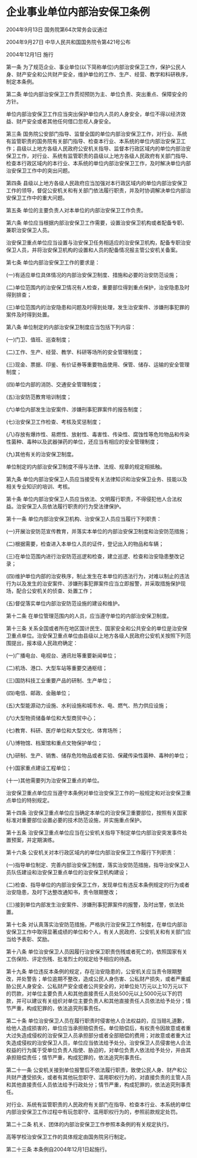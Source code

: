 # 企业事业单位内部治安保卫条例

2004年9月13日 国务院第64次常务会议通过

2004年9月27日 中华人民共和国国务院令第421号公布

2004年12月1日 施行



第一条 为了规范企业、事业单位(以下简称单位)内部治安保卫工作，保护公民人身、财产安全和公共财产安全，维护单位的工作、生产、经营、教学和科研秩序，制定本条例。

第二条 单位内部治安保卫工作贯彻预防为主、单位负责、突出重点、保障安全的方针。

单位内部治安保卫工作应当突出保护单位内人员的人身安全，单位不得以经济效益、财产安全或者其他任何借口忽视人身安全。

第三条 国务院公安部门指导、监督全国的单位内部治安保卫工作，对行业、系统有监管职责的国务院有关部门指导、检查本行业、本系统的单位内部治安保卫工作；县级以上地方各级人民政府公安机关指导、监督本行政区域内的单位内部治安保卫工作，对行业、系统有监管职责的县级以上地方各级人民政府有关部门指导、检查本行政区域内的本行业、本系统的单位内部治安保卫工作，及时解决单位内部治安保卫工作中的突出问题。

第四条 县级以上地方各级人民政府应当加强对本行政区域内的单位内部治安保卫工作的领导，督促公安机关和有关部门依法履行职责，并及时协调解决单位内部治安保卫工作中的重大问题。

第五条 单位的主要负责人对本单位的内部治安保卫工作负责。

第六条 单位应当根据内部治安保卫工作需要，设置治安保卫机构或者配备专职、兼职治安保卫人员。

治安保卫重点单位应当设置与治安保卫任务相适应的治安保卫机构，配备专职治安保卫人员，并将治安保卫机构的设置和人员的配备情况报主管公安机关备案。

第七条 单位内部治安保卫工作的要求是：

(一)有适应单位具体情况的内部治安保卫制度、措施和必要的治安防范设施；

(二)单位范围内的治安保卫情况有人检查，重要部位得到重点保护，治安隐患及时得到排查；

(三)单位范围内的治安隐患和问题及时得到处理，发生治安案件、涉嫌刑事犯罪的案件及时得到处置。

第八条 单位制定的内部治安保卫制度应当包括下列内容：

(一)门卫、值班、巡查制度；

(二)工作、生产、经营、教学、科研等场所的安全管理制度；

(三)现金、票据、印鉴、有价证券等重要物品使用、保管、储存、运输的安全管理制度；

(四)单位内部的消防、交通安全管理制度；

(五)治安防范教育培训制度；

(六)单位内部发生治安案件、涉嫌刑事犯罪案件的报告制度；

(七)治安保卫工作检查、考核及奖惩制度；

(八)存放有爆炸性、易燃性、放射性、毒害性、传染性、腐蚀性等危险物品和传染性菌种、毒种以及武器弹药的单位，还应当有相应的安全管理制度；

(九)其他有关的治安保卫制度。

单位制定的内部治安保卫制度不得与法律、法规、规章的规定相抵触。

第九条 单位内部治安保卫人员应当接受有关法律知识和治安保卫业务、技能以及相关专业知识的培训、考核。

第十条 单位内部治安保卫人员应当依法、文明履行职责，不得侵犯他人合法权益。治安保卫人员依法履行职责的行为受法律保护。

第十一条 单位内部治安保卫机构、治安保卫人员应当履行下列职责：

(一)开展治安防范宣传教育，并落实本单位的内部治安保卫制度和治安防范措施；

(二)根据需要，检查进入本单位人员的证件，登记出入的物品和车辆；

(三)在单位范围内进行治安防范巡逻和检查，建立巡逻、检查和治安隐患整改记录；

(四)维护单位内部的治安秩序，制止发生在本单位的违法行为，对难以制止的违法行为以及发生的治安案件、涉嫌刑事犯罪案件应当立即报警，并采取措施保护现场，配合公安机关的侦查、处置工作；

(五)督促落实单位内部治安防范设施的建设和维护。

第十二条 在单位管理范围内的人员，应当遵守单位的内部治安保卫制度。

第十三条 关系全国或者所在地区国计民生、国家安全和公共安全的单位是治安保卫重点单位。治安保卫重点单位由县级以上地方各级人民政府公安机关按照下列范围提出，报本级人民政府确定：

(一)广播电台、电视台、通讯社等重要新闻单位；

(二)机场、港口、大型车站等重要交通枢纽；

(三)国防科技工业重要产品的研制、生产单位；

(四)电信、邮政、金融单位；

(五)大型能源动力设施、水利设施和城市水、电、燃气、热力供应设施；

(六)大型物资储备单位和大型商贸中心；

(七)教育、科研、医疗单位和大型文化、体育场所；

(八)博物馆、档案馆和重点文物保护单位；

(九)研制、生产、销售、储存危险物品或者实验、保藏传染性菌种、毒种的单位；

(十)国家重点建设工程单位；

(十一)其他需要列为治安保卫重点的单位。

治安保卫重点单位应当遵守本条例对单位治安保卫工作的一般规定和对治安保卫重点单位的特别规定。

第十四条 治安保卫重点单位应当确定本单位的治安保卫重要部位，按照有关国家标准对重要部位设置必要的技术防范设施，并实施重点保护。

第十五条 治安保卫重点单位应当在公安机关指导下制定单位内部治安突发事件处置预案，并定期演练。

第十六条 公安机关对本行政区域内的单位内部治安保卫工作履行下列职责：

(一)指导单位制定、完善内部治安保卫制度，落实治安防范措施，指导治安保卫人员队伍建设和治安保卫重点单位的治安保卫机构建设；

(二)检查、指导单位的内部治安保卫工作，发现单位有违反本条例规定的行为或者治安隐患，及时下达整改通知书，责令限期整改；

(三)接到单位内部发生治安案件、涉嫌刑事犯罪案件的报警，及时出警，依法处置。

第十七条 对认真落实治安防范措施，严格执行治安保卫工作制度，在单位内部治安保卫工作中取得显著成绩的单位和个人，有关人民政府、公安机关和有关部门应当给予表彰、奖励。

第十八条 单位治安保卫人员因履行治安保卫职责伤残或者死亡的，依照国家有关工伤保险、评定伤残、批准烈士的规定给予相应的待遇。

第十九条 单位违反本条例的规定，存在治安隐患的，公安机关应当责令限期整改，并处警告；单位逾期不整改，造成公民人身伤害、公私财产损失，或者严重威胁公民人身安全、公私财产安全或者公共安全的，对单位处1万元以上10万元以下的罚款，对单位主要负责人和其他直接责任人员处500元以上5000元以下的罚款，并可以建议有关组织对单位主要负责人和其他直接责任人员依法给予处分；情节严重，构成犯罪的，依法追究刑事责任。

第二十条 单位治安保卫人员在履行职责时侵害他人合法权益的，应当赔礼道歉，给他人造成损害的，单位应当承担赔偿责任。单位赔偿后，有权责令因故意或者重大过失造成侵权的治安保卫人员承担部分或者全部赔偿的费用；对故意或者重大过失造成侵权的治安保卫人员，单位应当依法给予处分。治安保卫人员侵害他人合法权益的行为属于受单位负责人指使、胁迫的，对单位负责人依法给予处分，并由其承担赔偿责任；情节严重，构成犯罪的，依法追究刑事责任。

第二十一条 公安机关接到单位报警后不依法履行职责，致使公民人身、财产和公共财产遭受损失，或者有其他玩忽职守、滥用职权行为的，对直接负责的主管人员和其他直接责任人员依法给予行政处分；情节严重，构成犯罪的，依法追究刑事责任。

对行业、系统有监管职责的人民政府有关部门在指导、检查本行业、本系统的单位内部治安保卫工作过程中有玩忽职守、滥用职权行为的，参照前款规定处罚。

第二十二条 机关、团体的内部治安保卫工作参照本条例的有关规定执行。

高等学校治安保卫工作的具体规定由国务院另行制定。

第二十三条 本条例自2004年12月1日起施行。